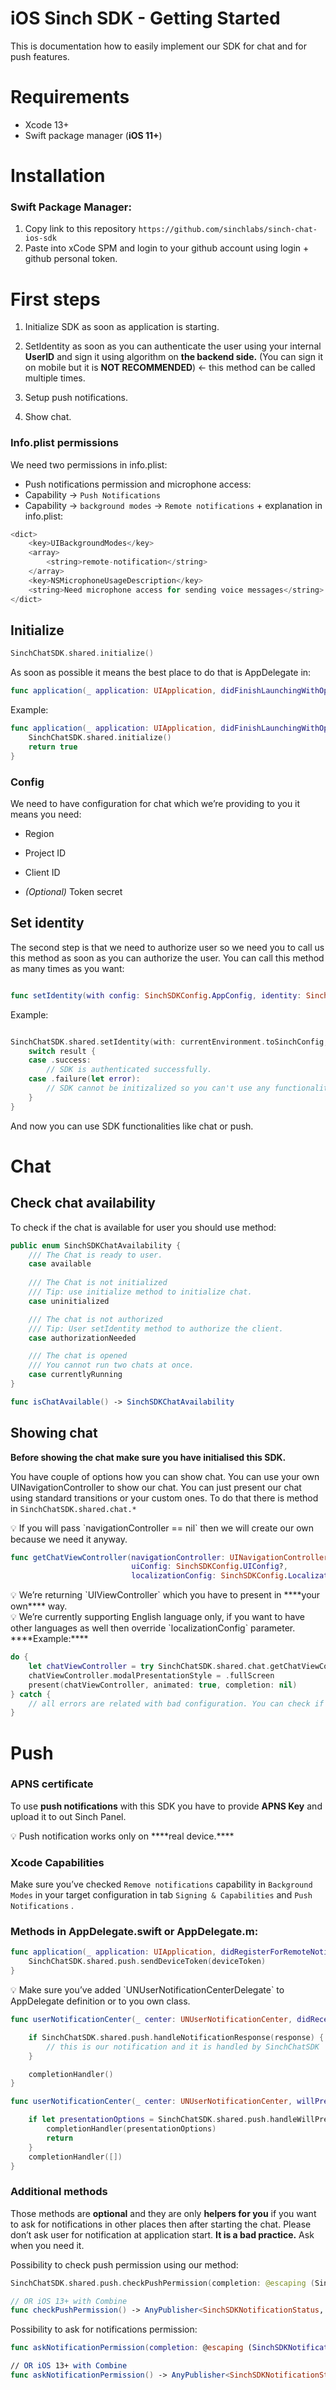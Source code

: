 # iOS Sinch SDK - Getting Started

  

This is documentation how to easily implement our SDK for chat and for push features.
  

# Requirements

- Xcode 13+
- Swift package manager (****iOS 11+****)

# Installation

### Swift Package Manager:

1. Copy link to this repository `https://github.com/sinchlabs/sinch-chat-ios-sdk`
2. Paste into xCode SPM and login to your github account using login + github personal token.

# First steps

1. Initialize SDK as soon as application is starting.

2. SetIdentity as soon as you can authenticate the user using your internal ****UserID**** and sign it using algorithm on ****the backend side.**** (You can sign it on mobile but it is ****NOT RECOMMENDED****) ← this method can be called multiple times.
3. Setup push notifications.
4. Show chat.

### Info.plist permissions
We need two permissions in info.plist:

- Push notifications permission and microphone access:
- Capability → `Push Notifications`
- Capability → `background modes` → `Remote notifications` + explanation in info.plist:
```swift
<dict>
	<key>UIBackgroundModes</key>
	<array>
		<string>remote-notification</string>
	</array>
    <key>NSMicrophoneUsageDescription</key>
    <string>Need microphone access for sending voice messages</string>   
</dict>

```
## Initialize

```swift
SinchChatSDK.shared.initialize()
```
As soon as possible it means the best place to do that is AppDelegate in:
```swift
func application(_ application: UIApplication, didFinishLaunchingWithOptions launchOptions: [UIApplication.LaunchOptionsKey: Any]?) -> Bool
```
Example:
```swift
func application(_ application: UIApplication, didFinishLaunchingWithOptions launchOptions: [UIApplication.LaunchOptionsKey: Any]?) -> Bool {
	SinchChatSDK.shared.initialize()
	return true
}

```
### Config
We need to have configuration for chat which we’re providing to you it means you need:
- Region

- Project ID

- Client ID

- *_(Optional)_* Token secret

## Set identity
The second step is that we need to authorize user so we need you to call us this method as soon as you can authorize the user. You can call this method as many times as you want:

```swift

func setIdentity(with config: SinchSDKConfig.AppConfig, identity: SinchSDKIdentity, completion: ((Result<Void, SinchSDKIdentityError>) -> Void)? = nil)

```

Example:

```swift

SinchChatSDK.shared.setIdentity(with: currentEnvironment.toSinchConfig, identity: currentIdentityType) { result in
	switch result {
	case .success:
		// SDK is authenticated successfully.
	case .failure(let error):
		// SDK cannot be initizalized so you can't use any functionality :/
	}
}
```
And now you can use SDK functionalities like chat or push.
# Chat

  

## Check chat availability

To check if the chat is available for user you should use method:
```swift
public enum SinchSDKChatAvailability {
	/// The Chat is ready to user.
	case available
	
	/// The Chat is not initialized
	/// Tip: use initialize method to initialize chat.
	case uninitialized

	/// The chat is not authorized
	/// Tip: User setIdentity method to authorize the client.
	case authorizationNeeded

	/// The chat is opened
	/// You cannot run two chats at once.
	case currentlyRunning
}

func isChatAvailable() -> SinchSDKChatAvailability

```

## Showing chat

  

****Before showing the chat make sure you have initialised this SDK.****

You have couple of options how you can show chat.
You can use your own UINavigationController to show our chat.
You can just present our chat using standard transitions or your custom ones.
To do that there is method in `SinchChatSDK.shared.chat.*`

<aside>
💡 If you will pass `navigationController == nil` then we will create our own because we need it anyway.
</aside>

```swift
func getChatViewController(navigationController: UINavigationController?,
						   uiConfig: SinchSDKConfig.UIConfig?,
						   localizationConfig: SinchSDKConfig.LocalizationConfig?) throws -> UIViewController
```
<aside>
💡 We’re returning `UIViewController` which you have to present in ****your own**** way.
</aside>
<aside>
💡 We’re currently supporting English language only, if you want to have other languages as well then override `localizationConfig` parameter.
</aside>
****Example:****

```swift
do {
	let chatViewController = try SinchChatSDK.shared.chat.getChatViewController()
	chatViewController.modalPresentationStyle = .fullScreen
	present(chatViewController, animated: true, completion: nil)
} catch {
	// all errors are related with bad configuration. You can check if chat is available using `isChatAvailable` method.
}
```
# Push

### APNS certificate

To use ****push notifications**** with this SDK you have to provide ****APNS Key**** and upload it to out Sinch Panel.
<aside>
💡 Push notification works only on ****real device.****
</aside>

### Xcode Capabilities

  

Make sure you’ve checked `Remove notifications` capability in `Background Modes` in your target configuration in tab `Signing & Capabilities` and `Push Notifications` .  

### Methods in AppDelegate.swift or AppDelegate.m:

```swift
func application(_ application: UIApplication, didRegisterForRemoteNotificationsWithDeviceToken deviceToken: Data) {
	SinchChatSDK.shared.push.sendDeviceToken(deviceToken)
}

```
<aside>
💡 Make sure you’ve added `UNUserNotificationCenterDelegate` to AppDelegate definition or to you own class.
</aside>

```swift
func userNotificationCenter(_ center: UNUserNotificationCenter, didReceive response: UNNotificationResponse, withCompletionHandler completionHandler: @escaping () -> Void) {

	if SinchChatSDK.shared.push.handleNotificationResponse(response) {
		// this is our notification and it is handled by SinchChatSDK
	}

	completionHandler()
}
```

```swift
func userNotificationCenter(_ center: UNUserNotificationCenter, willPresent notification: UNNotification, withCompletionHandler completionHandler: @escaping (UNNotificationPresentationOptions) -> Void) {

	if let presentationOptions = SinchChatSDK.shared.push.handleWillPresentNotification(notification) {
		completionHandler(presentationOptions)
		return
	}
	completionHandler([])
}

```

### Additional methods

Those methods are ****optional**** and they are only ****helpers for you**** if you want to ask for notifications in other places then after starting the chat. Please don’t ask user for notification at application start. ****It is a bad practice.**** Ask when you need it.

Possibility to check push permission using our method:

```swift
SinchChatSDK.shared.push.checkPushPermission(completion: @escaping (SinchSDKNotificationStatus) -> Void)

// OR iOS 13+ with Combine
func checkPushPermission() -> AnyPublisher<SinchSDKNotificationStatus, Never>
```
Possibility to ask for notifications permission:
```swift
func askNotificationPermission(completion: @escaping (SinchSDKNotificationStatus) -> Void)

// OR iOS 13+ with Combine
func askNotificationPermission() -> AnyPublisher<SinchSDKNotificationStatus, Never>
```
